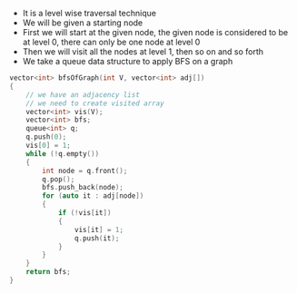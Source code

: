 - It is a level wise traversal technique
- We will be given a starting node
- First we will start at the given node, the given node is considered to be at level 0, there can only be one node at level 0
- Then we will visit all the nodes at level 1, then so on and so forth
- We take a queue data structure to apply BFS on a graph

```cpp
vector<int> bfsOfGraph(int V, vector<int> adj[]) 
{
	// we have an adjacency list
	// we need to create visited array
	vector<int> vis(V);
	vector<int> bfs;
	queue<int> q;
	q.push(0);
	vis[0] = 1;
	while (!q.empty())
	{
		int node = q.front();
		q.pop();
		bfs.push_back(node);
		for (auto it : adj[node])
		{
			if (!vis[it])
			{
				vis[it] = 1;
				q.push(it);
			}
		}
	}
	return bfs;
}
```